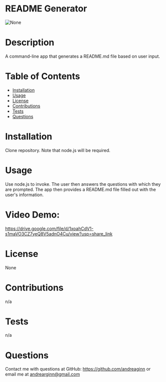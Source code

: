 
# README Generator
![None](https://img.shields.io/badge/license-None-brightgreen)

# Description
A command-line app that generates a README.md file based on user input.

# Table of Contents
* [Installation](#installation)
* [Usage](#usage)
* [License](#license)
* [Contributions](#contributions)
* [Tests](#tests)
* [Questions](#questions)

# Installation
Clone repository. Note that node.js will be required.

# Usage
Use node.js to invoke. The user then answers the questions with which they are prompted. The app then provides a README.md file filled out with the user's information.

# Video Demo: 
https://drive.google.com/file/d/1xoahCdV1-s1maVO3CZ7yeQ8V5adnO4Cu/view?usp=share_link

# License
None

# Contributions
n/a

# Tests
n/a

# Questions
Contact me with questions at GitHub: https://github.com/andreaginn
or email me at andrearginn@gmail.com

